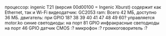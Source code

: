 
процессор: ingenic T21 (версия 00d00100 = Ingenic Xburst)
	содержит как Ethernet, так и Wi-Fi
видеодатчик: GC2053
ram: Всего 42 МБ, доступно 36 МБ.
двигатель: при GPIO 18? 38 39 40 41 47 48 49 60?
	управляется motor.ko
синие светодиоды: на порт 81 GPIO
инфракрасные светодиоды на порт 46 GPIO
датчик CMOS :?
микрофон :?
громкоговоритель :?




